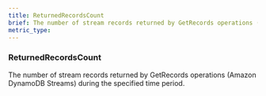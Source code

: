 ```yaml
---
title: ReturnedRecordsCount
brief: The number of stream records returned by GetRecords operations (Amazon DynamoDB Streams) during the specified time period.
metric_type:
---
```

### ReturnedRecordsCount

The number of stream records returned by GetRecords operations (Amazon DynamoDB Streams) during the specified time period.
